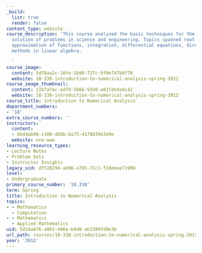 ```yaml
---
_build:
  list: true
  render: false
content_type: website
course_description: 'This course analyzed the basic techniques for the efficient numerical
  solution of problems in science and engineering. Topics spanned root finding, interpolation,
  approximation of functions, integration, differential equations, direct and iterative
  methods in linear algebra.

  '
course_image:
  content: 5df8aa2c-10fe-1b90-737c-9f0e747b0f70
  website: 18-330-introduction-to-numerical-analysis-spring-2012
course_image_thumbnail:
  content: 11b7a7ac-edf8-5666-5930-a81fdeda4c42
  website: 18-330-introduction-to-numerical-analysis-spring-2012
course_title: Introduction to Numerical Analysis
department_numbers:
- '18'
extra_course_numbers: ''
instructors:
  content:
  - 6bd4ab98-c100-d68b-ba75-4178039e2e9e
  website: ocw-www
learning_resource_types:
- Lecture Notes
- Problem Sets
- Instructor Insights
legacy_uid: df520294-ab96-a785-71c1-f3ddeee71998
level:
- Undergraduate
primary_course_number: '18.330'
term: Spring
title: Introduction to Numerical Analysis
topics:
- - Mathematics
  - Computation
- - Mathematics
  - Applied Mathematics
uid: 5d16a076-a063-406e-b9d8-ab3389fd0e3b
url_path: courses/18-330-introduction-to-numerical-analysis-spring-2012
year: '2012'
---
```

